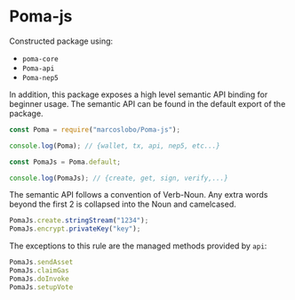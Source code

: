 # Poma-js

Constructed package using:

- `poma-core`
- `Poma-api`
- `Poma-nep5`

In addition, this package exposes a high level semantic API binding for beginner usage. The semantic API can be found in the default export of the package.

```js
const Poma = require("marcoslobo/Poma-js");

console.log(Poma); // {wallet, tx, api, nep5, etc...}

const PomaJs = Poma.default;

console.log(PomaJs); // {create, get, sign, verify,...}
```

The semantic API follows a convention of Verb-Noun. Any extra words beyond the first 2 is collapsed into the Noun and camelcased.

```js
PomaJs.create.stringStream("1234");
PomaJs.encrypt.privateKey("key");
```

The exceptions to this rule are the managed methods provided by `api`:

```js
PomaJs.sendAsset
PomaJs.claimGas
PomaJs.doInvoke
PomaJs.setupVote
```
